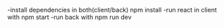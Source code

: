 -install dependencies in both(client/back) npm install
-run react in client with npm start
-run back with npm run dev
